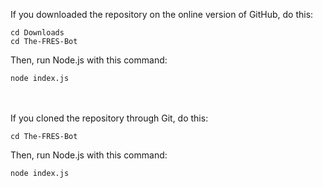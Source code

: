 If you downloaded the repository on the online version of GitHub, do this:
```
cd Downloads
cd The-FRES-Bot
```
Then, run Node.js with this command:
```
node index.js
```
\
\
If you cloned the repository through Git, do this:
```
cd The-FRES-Bot
```
Then, run Node.js with this command:
```
node index.js
```
